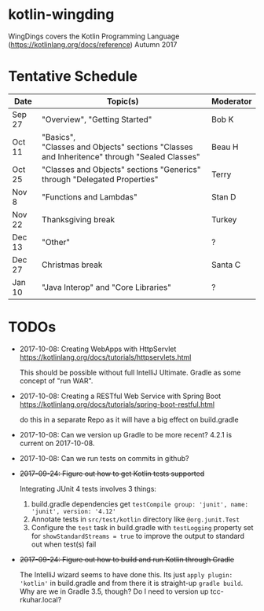 # kotlin-wingding
WingDings covers the Kotlin Programming Language (https://kotlinlang.org/docs/reference) Autumn 2017

# Tentative Schedule

| Date   | Topic(s)                                             | Moderator |
|--------|------------------------------------------------------|-----------|
| Sep 27 | "Overview", "Getting Started" | Bob K |
| Oct 11 | "Basics",<br> "Classes and Objects" sections "Classes and Inheritence" through "Sealed Classes" | Beau H |
| Oct 25 | "Classes and Objects" sections "Generics" through "Delegated Properties" | Terry |
| Nov 8  | "Functions and Lambdas" | Stan D |
| Nov 22 | Thanksgiving break | Turkey |
| Dec 13 | "Other" | ? |
| Dec 27 | Christmas break | Santa C |
| Jan 10 | "Java Interop" and "Core Libraries" | ? |

# TODOs

* 2017-10-08:  Creating WebApps with HttpServlet https://kotlinlang.org/docs/tutorials/httpservlets.html

  This should be possible without full IntelliJ Ultimate.  Gradle as some concept of "run WAR".

* 2017-10-08:  Creating a RESTful Web Service with Spring Boot https://kotlinlang.org/docs/tutorials/spring-boot-restful.html

  do this in a separate Repo as it will have a big effect on build.gradle

* 2017-10-08:  Can we version up Gradle to be more recent?  4.2.1 is current on 2017-10-08.
* 2017-10-08:  Can we run tests on commits in github?
* ~~2017-09-24:  Figure out how to get Kotlin tests supported~~

  Integrating JUnit 4 tests involves 3 things:

  1. build.gradle dependencies get `testCompile group: 'junit', name: 'junit', version: '4.12'`
  2. Annotate tests in `src/test/kotlin` directory like `@org.junit.Test`
  3. Configure the `test` task in build.gradle with `testLogging` property set for `showStandardStreams = true` to
  improve the output to standard out when test(s) fail

* ~~2017-09-24:  Figure out how to build and run Kotlin through Gradle~~

  The IntelliJ wizard seems to have done this.  Its just `apply plugin: 'kotlin'` in build.gradle and from there it is
  straight-up `gradle build`.  Why are we in Gradle 3.5, though?  Do I need to version up tcc-rkuhar.local?
